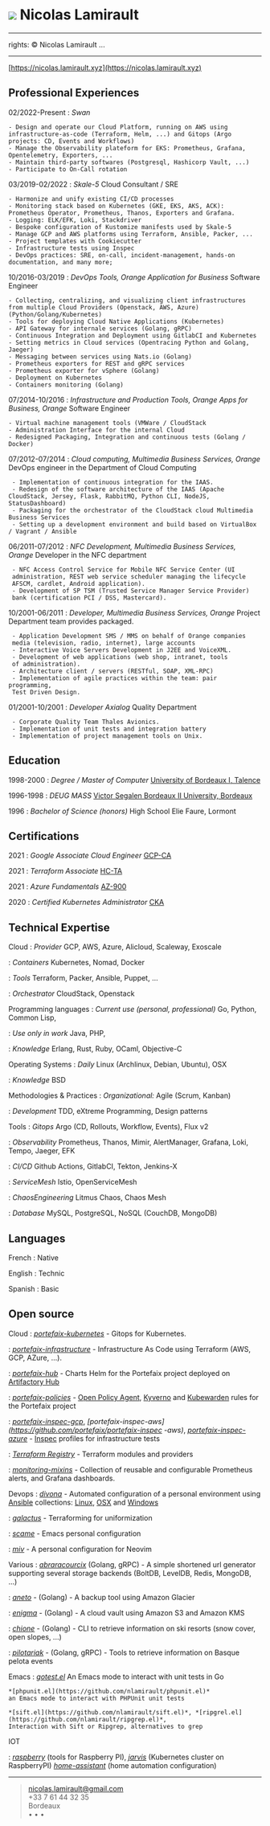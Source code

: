![](me.jpg) Nicolas Lamirault
===========================================
---
rights: © Nicolas Lamirault
...

----

[https://nicolas.lamirault.xyz](https://nicolas.lamirault.xyz)

Professional Experiences
---------------------------

02/2022-Present
:   *Swan*

    - Design and operate our Cloud Platform, running on AWS using infrastructure-as-code (Terraform, Helm, ...) and Gitops (Argo projects: CD, Events and Workflows)
    - Manage the Observability plateform for EKS: Prometheus, Grafana, Opentelemetry, Exporters, ...
    - Maintain third-party softwares (Postgresql, Hashicorp Vault, ...)
    - Participate to On-Call rotation

03/2019-02/2022
:   *Skale-5*
    Cloud Consultant / SRE

    - Harmonize and unify existing CI/CD processes
    - Monitoring stack based on Kubernetes (GKE, EKS, AKS, ACK): Prometheus Operator, Prometheus, Thanos, Exporters and Grafana.
    - Logging: ELK/EFK, Loki, Stackdriver
    - Bespoke configuration of Kustomize manifests used by Skale-5
    - Manage GCP and AWS platforms using Terraform, Ansible, Packer, ...
    - Project templates with Cookiecutter
    - Infrastructure tests using Inspec
    - DevOps practices: SRE, on-call, incident-management, hands-on documentation, and many more;

10/2016-03/2019
:   *DevOps Tools, Orange Application for Business*
    Software Engineer

    - Collecting, centralizing, and visualizing client infrastructures from multiple Cloud Providers (Openstack, AWS, Azure) (Python/Golang/Kubernetes)
    - Tools for deploying Cloud Native Applications (Kubernetes)
    - API Gateway for internale services (Golang, gRPC)
    - Continuous Integration and Deployment using GitlabCI and Kubernetes
    - Setting metrics in Cloud services (Opentracing Python and Golang, Jaeger)
    - Messaging between services using Nats.io (Golang)
    - Prometheus exporters for REST and gRPC services
    - Prometheus exporter for vSphere (Golang)
    - Deployment on Kubernetes
    - Containers monitoring (Golang)

07/2014-10/2016
:    *Infrastructure and Production Tools, Orange Apps for Business, Orange*
     Software Engineer

    - Virtual machine management tools (VMWare / CloudStack
    - Administration Interface for the internal Cloud
    - Redesigned Packaging, Integration and continuous tests (Golang / Docker)

07/2012-07/2014
:    *Cloud computing, Multimedia Business Services, Orange*
     DevOps engineer in the Department of Cloud Computing

     - Implementation of continuous integration for the IAAS.
     - Redesign of the software architecture of the IAAS (Apache CloudStack, Jersey, Flask, RabbitMQ, Python CLI, NodeJS, StatusDashboard)
     - Packaging for the orchestrator of the CloudStack cloud Multimedia Business Services
     - Setting up a development environment and build based on VirtualBox / Vagrant / Ansible

06/2011-07/2012
:    *NFC Development, Multimedia Business Services, Orange*
     Developer in the NFC department

     - NFC Access Control Service for Mobile NFC Service Center (UI
     administration, REST web service scheduler managing the lifecycle
     AFSCM, cardlet, Android application).
     - Development of SP TSM (Trusted Service Manager Service Provider)
     bank (certification PCI / DSS, Mastercard).

10/2001-06/2011
:   *Developer, Multimedia Business Services, Orange*
     Project Department team provides packaged.

     - Application Development SMS / MMS on behalf of Orange companies
     media (television, radio, internet), large accounts
     - Interactive Voice Servers Development in J2EE and VoiceXML.
     - Development of web applications (web shop, intranet, tools
     of administration).
     - Architecture client / servers (RESTful, SOAP, XML-RPC)
     - Implementation of agile practices within the team: pair programming,
     Test Driven Design.

01/2001-10/2001
:    *Developer Axialog*
     Quality Department

     - Corporate Quality Team Thales Avionics.
     - Implementation of unit tests and integration battery
     - Implementation of project management tools on Unix.

Education
-------------

1998-2000
:    *Degree / Master of Computer*
     [University of Bordeaux I, Talence](http://www.u-bordeaux1.fr)

1996-1998
:    *DEUG MASS*
     [Victor Segalen Bordeaux II University, Bordeaux](http://www.univ-bordeauxsegalen.fr/)

1996
:    *Bachelor of Science (honors)*
     High School Elie Faure, Lormont

Certifications
---------------

2021
:   *Google Associate Cloud Engineer*
    [GCP-CA](https://www.credential.net/c041d499-93e8-45ad-ba20-a009be2fcae9#gs.rdwcwu/public_url)

2021
:   *Terraform Associate*
    [HC-TA](https://www.youracclaim.com/badges/77499f0d-d149-4941-9c1c-03e01b837bf5/public_url)

2021
:   *Azure Fundamentals*
    [AZ-900](https://www.youracclaim.com/badges/77499f0d-d149-4941-9c1c-03e01b837bf5/public_url)

2020
:   *Certified Kubernetes Administrator*
    [CKA](https://www.youracclaim.com/badges/f6acd9c5-89b7-43e9-928c-dbaa9dcd9e9c/public_url)

Technical Expertise
--------------------

Cloud
:   *Provider*
    GCP, AWS, Azure, Alicloud, Scaleway, Exoscale

:   *Containers*
    Kubernetes, Nomad, Docker

:   *Tools*
    Terraform, Packer, Ansible, Puppet, ...

:   *Orchestrator*
    CloudStack, Openstack

Programming languages
:   *Current use (personal, professional)*
    Go, Python, Common Lisp,

:   *Use only in work*
    Java, PHP,

:   *Knowledge*
    Erlang, Rust, Ruby, OCaml, Objective-C

Operating Systems
:   *Daily*
    Linux (Archlinux, Debian, Ubuntu), OSX

:   *Knowledge*
    BSD

Methodologies & Practices
:   *Organizational:*
    Agile (Scrum, Kanban)

:   *Development*
    TDD, eXtreme Programming, Design patterns

Tools
:   *Gitops*
    Argo (CD, Rollouts, Workflow, Events), Flux v2

:   *Observability*
    Prometheus, Thanos, Mimir, AlertManager, Grafana, Loki, Tempo, Jaeger, EFK

:   *CI/CD*
    Github Actions, GitlabCI, Tekton, Jenkins-X

:   *ServiceMesh*
    Istio, OpenServiceMesh

:   *ChaosEngineering*
    Litmus Chaos, Chaos Mesh

:   *Database*
    MySQL, PostgreSQL, NoSQL (CouchDB, MongoDB)

Languages
---------

French
:   Native

English
:   Technic

Spanish
:   Basic

Open source
----------------

Cloud
:   *[portefaix-kubernetes](https://github.com/portefaix-kubernetes)* -
    Gitops for Kubernetes.

:   *[portefaix-infrastructure](https://github.com/portefaix-infrastructure)* -
    Infrastructure As Code using Terraform (AWS, GCP, AZure, ...).

:   *[portefaix-hub](https://github.com/portefaix-hub)* -
    Charts Helm for the Portefaix project deployed on [Artifactory Hub](https://artifacthub.io/packages/search?page=1&repo=portefaix-hub)

:   *[portefaix-policies](https://github.com/portefaix-policies)* -
    [Open Policy Agent](https://www.openpolicyagent.org/), [Kyverno](https://kyverno.io/) and [Kubewarden](https://www.kubewarden.io/) rules for the Portefaix project

:   *[portefaix-inspec-gcp](https://github.com/portefaix/portefaix-inspec-gcp)*, *[portefaix-inspec-aws](https://github.com/portefaix/portefaix-inspec -aws)*, *[portefaix-inspec-azure](https://github.com/portefaix/portefaix-inspec-azure)* -
    [Inspec](https://inspec.io) profiles for infrastructure tests

:   *[Terraform Registry](https://registry.terraform.io/namespaces/nlamirault)* -
    Terraform modules and providers

:   *[monitoring-mixins](https://github.com/nlamirault/monitoring-mixins)* -
    Collection of reusable and configurable Prometheus alerts, and Grafana dashboards.

Devops
:   *[divona](https://github.com/nlamirault/divona)* -
    Automated configuration of a personal environment using [Ansible](https://www.ansible.com/) collections: [Linux](https://github.com/divona-roles/ansible-collection-linux), [OSX](https://github.com/divona-roles/ansible-collection-mac) and [Windows](https://github.com/divona-roles/ansible-collection-windows)

:   *[galactus](https://github.com/nlamirault/galactus)* -
    Terraforming for uniformization

:   *[scame](https://github.com/nlamirault/scame)* -
    Emacs personal configuration

:   *[miv](https://github.com/nlamirault/miv)* -
    A personal configuration for Neovim

Various
:   *[abraracourcix](https://github.com/nlamirault/abraracourcix)* (Golang, gRPC) -
    A simple shortened url generator supporting several storage backends (BoltDB, LevelDB, Redis, MongoDB, ...)

:   *[aneto](https://github.com/nlamirault/aneto)* - (Golang) -
    A backup tool using Amazon Glacier

:   *[enigma](https://github.com/nlamirault/enigma)* - (Golang) -
    A cloud vault using Amazon S3 and Amazon KMS

:   *[chione](https://github.com/nlamirault/chione)* - (Golang) -
    CLI to retrieve information on ski resorts (snow cover, open slopes, ...)

:   *[pilotariak](https://github.com/pilotariak)* - (Golang, gRPC) -
    Tools to retrieve information on Basque pelota events

Emacs
:   *[gotest.el](https://github.com/nlamirault/gotest.el)*
    An Emacs mode to interact with unit tests in Go

    *[phpunit.el](https://github.com/nlamirault/phpunit.el)*
    an Emacs mode to interact with PHPUnit unit tests

    *[sift.el](https://github.com/nlamirault/sift.el)*, *[ripgrel.el](https://github.com/nlamirault/ripgrep.el)*,
    Interaction with Sift or Ripgrep, alternatives to grep

IOT

:   *[raspberry](https://github.com/nlamirault/framboise)* (tools for Raspberry PI),
    *[jarvis](https://github.com/zeiot/jarvis)* (Kubernetes cluster on RaspberryPI)
    *[home-assistant](https://github.com/nlamirault/home-assistant-configuration)* (home automation configuration)

------
> <nicolas.lamirault@gmail.com> <br /> +33 7 61 44 32 35 <br /> Bordeaux <br />
> <a href="https://github.com/nlamirault" alt="Github"><i class="fa fa-github"></i></a> •
> <a href="https://twitter.com/nlamirault" alt="Twitter"><i class="fa fa-twitter"></i> </a> •
> <a href="https://www.linkedin.com/in/nicolaslamirault" alt="Linkedin"><i class="fa fa-linkedin"></i> </a> •
> <a href="https://keybase.io/nlamirault"><i class="fa fa-key"></i></a>
